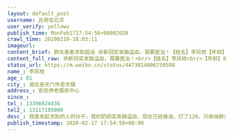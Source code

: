 ```yaml
---
layout: default_post
username: 吕哥在北京
user_verify: yellowv
publish_time: MonFeb1717:54:56+08002020
crawl_time: 20200218-18:03:11
imageurl: 
content_brief: 肺炎患者求助超话 非新冠突发脑溢血，需要医治！【姓名】李凤枝【年龄】81【所在城市】湖北省天门市皂市镇【所在小区、社区】安民养老服务中心【患病时间 2020.02.17【联系方式】13396024436【其他紧急联系人】13117105000【病情描述】 我是发起求助的人的孙子，我的奶奶突发脑溢血，现在 ...全文
content_full_raw: 非新冠突发脑溢血，需要医治！<br/>【姓名】李凤枝<br/>【年龄】81<br/>【所在城市】湖北省天门市皂市镇<br/>【所在小区、社区】安民养老服务中心<br/>【患病时间2020.02.17<br/>【联系方式】13396024436<br/>【其他紧急联系人】13117105000<br/>【病情描述】我是发起求助的人的孙子，我的奶奶突发脑溢血，现在已经昏迷。打了120，只收纳肺炎患者，其他病不予收治。目前乡镇封锁，无法送去就医。本在在湖北十堰，不在奶奶身边。<br/>目前只有我的小姑陪护，联系方式为我小姑的联系方式。紧急联系人为我的父亲。<br/>感谢各位，谢谢大家的转发帮助。已经有志愿者在远程诊断，但具体情况我还不太清楚，有新情况我会在本条微博评论中更新。<adata-url="http://t.cn/ELT0hke"href="http://weibo.com/p/1001018008611000000000000"data-hide=""><spanclass='url-icon'><imgstyle='width:1rem;height:1rem'src='https://h5.sinaimg.cn/upload/2015/09/25/3/timeline_card_small_location_default.png'></span><spanclass="surl-text">北京</span></a>
status_url: https://m.weibo.cn/status/4473014806738588
name_: 李凤枝
age_: 81
city_: 湖北省天门市皂市镇
address_: 安民养老服务中心
since_: 
tel_: 13396024436
tel2_: 13117105000
desc_: 我是发起求助的人的孙子，我的奶奶突发脑溢血，现在已经昏迷。打了120，只收纳肺炎患者，其他病不予收治。目前乡镇封锁，无法送去就医。本在在湖北十堰，不在奶奶身边。目前只有我的小姑陪护，联系方式为我小姑的联系方式。紧急联系人为我的父亲。感谢各位，谢谢大家的转发帮助。已经有志愿者在远程诊断，但具体情况我还不太清楚，有新情况我会在本条微博评论中更新。<adata-url="http//t.cn/ELT0hke"href="http//weibo.com/p/1001018008611000000000000"data-hide=""><spanclass='url-icon'><imgstyle='width1rem;height1rem'src='https//h5.sinaimg.cn/upload/2015/09/25/3/timeline_card_small_location_default.png'></span><spanclass="surl-text">北京</span></a>
publish_timestamp: 2020-02-17 17:54:56+08:00
---
```

